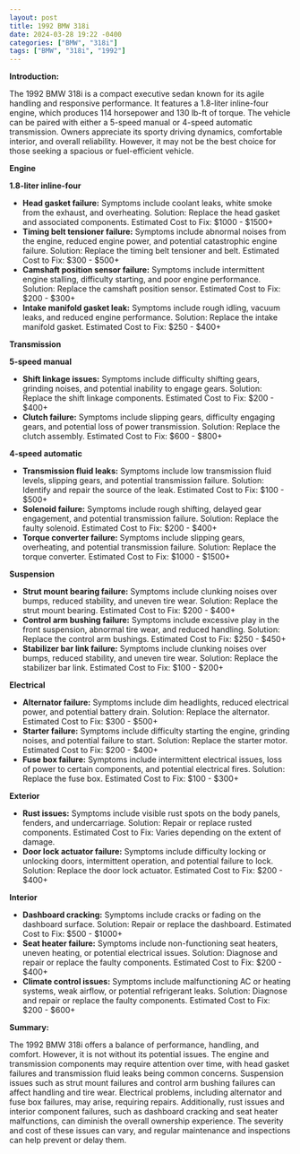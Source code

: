 ```yaml
---
layout: post
title: 1992 BMW 318i
date: 2024-03-28 19:22 -0400
categories: ["BMW", "318i"]
tags: ["BMW", "318i", "1992"]
---
```

**Introduction:**

The 1992 BMW 318i is a compact executive sedan known for its agile handling and responsive performance. It features a 1.8-liter inline-four engine, which produces 114 horsepower and 130 lb-ft of torque. The vehicle can be paired with either a 5-speed manual or 4-speed automatic transmission. Owners appreciate its sporty driving dynamics, comfortable interior, and overall reliability. However, it may not be the best choice for those seeking a spacious or fuel-efficient vehicle.

**Engine**

**1.8-liter inline-four**

* **Head gasket failure:** Symptoms include coolant leaks, white smoke from the exhaust, and overheating. Solution: Replace the head gasket and associated components. Estimated Cost to Fix: $1000 - $1500+
* **Timing belt tensioner failure:** Symptoms include abnormal noises from the engine, reduced engine power, and potential catastrophic engine failure. Solution: Replace the timing belt tensioner and belt. Estimated Cost to Fix: $300 - $500+
* **Camshaft position sensor failure:** Symptoms include intermittent engine stalling, difficulty starting, and poor engine performance. Solution: Replace the camshaft position sensor. Estimated Cost to Fix: $200 - $300+
* **Intake manifold gasket leak:** Symptoms include rough idling, vacuum leaks, and reduced engine performance. Solution: Replace the intake manifold gasket. Estimated Cost to Fix: $250 - $400+

**Transmission**

**5-speed manual**

* **Shift linkage issues:** Symptoms include difficulty shifting gears, grinding noises, and potential inability to engage gears. Solution: Replace the shift linkage components. Estimated Cost to Fix: $200 - $400+
* **Clutch failure:** Symptoms include slipping gears, difficulty engaging gears, and potential loss of power transmission. Solution: Replace the clutch assembly. Estimated Cost to Fix: $600 - $800+

**4-speed automatic**

* **Transmission fluid leaks:** Symptoms include low transmission fluid levels, slipping gears, and potential transmission failure. Solution: Identify and repair the source of the leak. Estimated Cost to Fix: $100 - $500+
* **Solenoid failure:** Symptoms include rough shifting, delayed gear engagement, and potential transmission failure. Solution: Replace the faulty solenoid. Estimated Cost to Fix: $200 - $400+
* **Torque converter failure:** Symptoms include slipping gears, overheating, and potential transmission failure. Solution: Replace the torque converter. Estimated Cost to Fix: $1000 - $1500+

**Suspension**

* **Strut mount bearing failure:** Symptoms include clunking noises over bumps, reduced stability, and uneven tire wear. Solution: Replace the strut mount bearing. Estimated Cost to Fix: $200 - $400+
* **Control arm bushing failure:** Symptoms include excessive play in the front suspension, abnormal tire wear, and reduced handling. Solution: Replace the control arm bushings. Estimated Cost to Fix: $250 - $450+
* **Stabilizer bar link failure:** Symptoms include clunking noises over bumps, reduced stability, and uneven tire wear. Solution: Replace the stabilizer bar link. Estimated Cost to Fix: $100 - $200+

**Electrical**

* **Alternator failure:** Symptoms include dim headlights, reduced electrical power, and potential battery drain. Solution: Replace the alternator. Estimated Cost to Fix: $300 - $500+
* **Starter failure:** Symptoms include difficulty starting the engine, grinding noises, and potential failure to start. Solution: Replace the starter motor. Estimated Cost to Fix: $200 - $400+
* **Fuse box failure:** Symptoms include intermittent electrical issues, loss of power to certain components, and potential electrical fires. Solution: Replace the fuse box. Estimated Cost to Fix: $100 - $300+

**Exterior**

* **Rust issues:** Symptoms include visible rust spots on the body panels, fenders, and undercarriage. Solution: Repair or replace rusted components. Estimated Cost to Fix: Varies depending on the extent of damage.
* **Door lock actuator failure:** Symptoms include difficulty locking or unlocking doors, intermittent operation, and potential failure to lock. Solution: Replace the door lock actuator. Estimated Cost to Fix: $200 - $400+

**Interior**

* **Dashboard cracking:** Symptoms include cracks or fading on the dashboard surface. Solution: Repair or replace the dashboard. Estimated Cost to Fix: $500 - $1000+
* **Seat heater failure:** Symptoms include non-functioning seat heaters, uneven heating, or potential electrical issues. Solution: Diagnose and repair or replace the faulty components. Estimated Cost to Fix: $200 - $400+
* **Climate control issues:** Symptoms include malfunctioning AC or heating systems, weak airflow, or potential refrigerant leaks. Solution: Diagnose and repair or replace the faulty components. Estimated Cost to Fix: $200 - $600+

**Summary:**

The 1992 BMW 318i offers a balance of performance, handling, and comfort. However, it is not without its potential issues. The engine and transmission components may require attention over time, with head gasket failures and transmission fluid leaks being common concerns. Suspension issues such as strut mount failures and control arm bushing failures can affect handling and tire wear. Electrical problems, including alternator and fuse box failures, may arise, requiring repairs. Additionally, rust issues and interior component failures, such as dashboard cracking and seat heater malfunctions, can diminish the overall ownership experience. The severity and cost of these issues can vary, and regular maintenance and inspections can help prevent or delay them.

